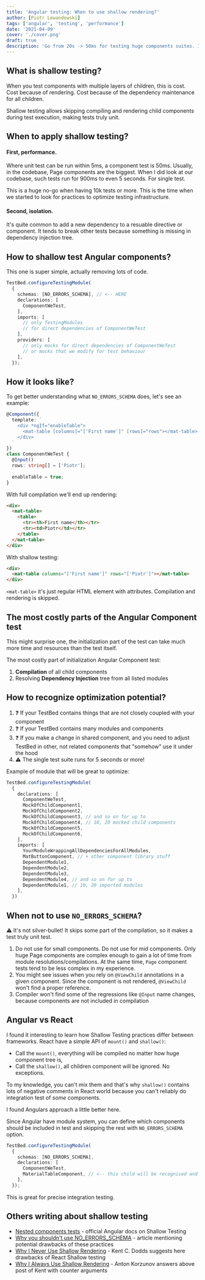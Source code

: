 ```yaml
---
title: 'Angular testing: When to use shallow rendering?'
author: [Piotr Lewandowski]
tags: ['angular', 'testing', 'performance']
date: '2021-04-09'
cover: './cover.png'
draft: true
description: 'Go from 20s -> 50ms for testing huge components suites. Is shallow testing a silver bullet then?'
---
```


## What is shallow testing?

When you test components with multiple layers of children, this is cost. Cost because of rendering. Cost because of the dependency maintenance for all children. 

Shallow testing allows skipping compiling and rendering child components during test execution, making tests truly unit.

## When to apply shallow testing?

#### First, performance.

Where unit test can be run within 5ms, a component test is 50ms. Usually, in the codebase, Page components are the biggest. When I did look at our codebase, such tests run for 900ms to even 5 seconds. For single test. 

This is a huge no-go when having 10k tests or more. This is the time when we started to look for practices to optimize testing infrastructure.

#### Second, isolation.

It's quite common to add a new dependency to a resuable directive or component. It tends to break other tests because something is missing in dependency injection tree. 

## How to shallow test Angular components?

This one is super simple, actually removing lots of code.

```typescript
TestBed.configureTestingModule(
  {
    schemas: [NO_ERRORS_SCHEMA], // <-- HERE
    declarations: [
      ComponentWeTest,
    ],
    imports: [
      // only TestingModules
      // for direct dependencies of ComponentWeTest
    ],
    providers: [
      // only mocks for direct dependencies of ComponentWeTest
      // or mocks that we modify for test behaviour
    ],
  });
```

## How it looks like?

To get better understanding what `NO_ERRORS_SCHEMA` does, let's see an example:

```typescript
@Component({
  template: `
    <div *ngIf="enableTable">
      <mat-table [columns]="['First name']" [rows]="rows"></mat-table>
    </div>
  `
})
class ComponentWeTest {
  @Input()
  rows: string[] = ['Piotr'];
  
  enableTable = true;
}
```

 With full compilation we'll end up rendering:

```html
<div>
  <mat-table>
    <table>
      <tr><th>First name</th></tr>
      <tr><td>Piotr</td></tr>
    </table>
  </mat-table>
</div>
```

With shallow testing:

```html
<div>
  <mat-table columns="['First name']" rows="['Piotr']"></mat-table>
</div>
```

`<mat-table>` it's just regular HTML element with attributes. Compilation and rendering is skipped.

## The most costly parts of the Angular Component test

This might surprise one, the initialization part of the test can take much more time and resources than the test itself.

The most costly part of initialization Angular Component test:

1. **Compilation** of all child components
1. Resolving **Dependency Injection** tree from all listed modules


## How to recognize optimization potential?

1. ❓ If your TestBed contains things that are not closely coupled with your component
1. ❓ If your TestBed contains many modules and components
1. ❓ If you make a change in shared component, and you need to adjust TestBed in other, not related components that "somehow" use it under the hood 
1. ⚠️ The single test suite runs for 5 seconds or more!

Example of module that will be great to optimize:
```typescript
TestBed.configureTestingModule(
  {
    declarations: [
      ComponentWeTest,
      MockOfChildComponent1,
      MockOfChildComponent2,
      MockOfChildComponent3, // and so on for up to
      MockOfChildComponent4, // 10, 20 mocked child components
      MockOfChildComponent5,
      MockOfChildComponent6,
    ],
    imports: [
      YourModuleWrappingAllDependenciesForAllModules,
      MatButtonComponent, // + other component library stuff
      DependentModule1,
      DependentModule2,
      DependentModule3,
      DependentModule4, // and so on for up to
      DependentModule1, // 10, 20 imported modules
    ],
  })
```



## When not to use `NO_ERRORS_SCHEMA`?

⚠️ It's not silver-bullet! It skips some part of the compilation, so it makes a test truly unit test.

1. Do not use for small components. Do not use for mid components. Only huge Page components are complex enough to gain a lot of time from module resolutions/compilations. At the same time, `Page` component tests tend to be less complex in my experience.
2. You might see issues when you rely on `@ViewChild` annotations in a given component. Since the component is not rendered, `@ViewChild` won't find a proper reference.
3. Compiler won't find some of the regressions like `@Input` name changes, because components are not included in compilation

## Angular vs React

I found it interesting to learn how Shallow Testing practices differ between frameworks. React have a simple API of `mount()` and `shallow()`:

* Call the `mount()`, everything will be compiled no matter how huge component tree is, 
* Call the `shallow()`, all children component will be ignored. No exceptions. 

To my knowledge, you can't mix them and that's why `shallow()` contains lots of negative comments in React world because you can't reliably do integration test of *some* components.

I found Angulars approach a little better here. 

Since Angular have module system, you can define which components should be included in test and skipping the rest with `NO_ERRORS_SCHEMA` option. 

```typescript
TestBed.configureTestingModule(
  {
    schemas: [NO_ERRORS_SCHEMA],
    declarations: [
      ComponentWeTest,
      MaterialTableComponent, // <-- this child will be recognised and rendered
    ],
  });
```

This is great for precise integration testing.

## Others writing about shallow testing



* [Nested components tests](https://angular.io/guide/testing-components-scenarios#nested-component-tests) - official Angular docs on Shallow Testing
* [Why you shouldn't use NO_ERRORS_SCHEMA](https://medium.com/@fivedicephoto/why-you-shouldnt-use-no-errors-schema-in-angular-unit-tests-cdd478c30782) - article mentioning potential drawbacks of these practices
* [Why I Never Use Shallow Rendering](https://kentcdodds.com/blog/why-i-never-use-shallow-rendering) - Kent C. Dodds suggests here drawbacks of React Shallow testing
* [Why I Always Use Shallow Rendering](https://hackernoon.com/why-i-always-use-shallow-rendering-a3a50da60942) - Anton Korzunov answers above post of Kent with counter arguments

